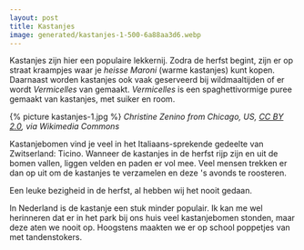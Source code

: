 ```yaml
---
layout: post
title: Kastanjes
image: generated/kastanjes-1-500-6a88aa3d6.webp
---
```


Kastanjes zijn hier een populaire lekkernij. Zodra de herfst begint, zijn er op straat kraampjes waar je _heisse Maroni_ (warme kastanjes) kunt kopen. Daarnaast worden kastanjes ook vaak geserveerd bij wildmaaltijden of er wordt _Vermicelles_ van gemaakt. _Vermicelles_ is een spaghettivormige puree gemaakt van kastanjes, met suiker en room.

{% picture kastanjes-1.jpg %}
_Christine Zenino from Chicago, US, [CC BY 2.0](https://creativecommons.org/licenses/by/2.0), via Wikimedia Commons_

Kastanjebomen vind je veel in het Italiaans-sprekende gedeelte van Zwitserland: Ticino. Wanneer de kastanjes in de herfst rijp zijn en uit de bomen vallen, liggen velden en paden er vol mee. Veel mensen trekken er dan op uit om de kastanjes te verzamelen en deze 's avonds te roosteren.

Een leuke bezigheid in de herfst, al hebben wij het nooit gedaan.

In Nederland is de kastanje een stuk minder populair. Ik kan me wel herinneren dat er in het park bij ons huis veel kastanjebomen stonden, maar deze aten we nooit op. Hoogstens maakten we er op school poppetjes van met tandenstokers.
